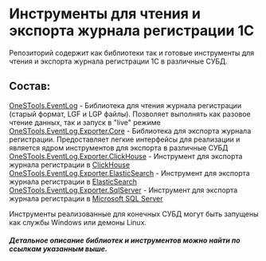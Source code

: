 # Инструменты для чтения и экспорта журнала регистрации 1С

Репозиторий содержит как библиотеки так и готовые инструменты для чтения и экспорта журнала регистрации 1С в различные СУБД.

## Состав:

[OneSTools.EventLog](https://github.com/akpaevj/OneSTools.EventLog/tree/master/OneSTools.EventLog) - Библиотека для чтения журнала регистрации (старый формат, LGF и LGP файлы). Позволяет выполнять как разовое чтение данных, так и запуск в "live" режиме</br>
[OneSTools.EventLog.Exporter.Core](https://github.com/akpaevj/OneSTools.EventLog/tree/master/OneSTools.EventLog.Exporter.Core) - Библиотека для экспорта журнала регистрации. Предоставляет легкие интерфейсы для реализации и является ядром инструментов для экспорта в различные СУБД</br>
[OneSTools.EventLog.Exporter.ClickHouse](https://github.com/akpaevj/OneSTools.EventLog/tree/master/OneSTools.EventLog.Exporter.ClickHouse) - Инструмент для экспорта журнала регистрации в [ClickHouse](https://clickhouse.tech/)</br>
[OneSTools.EventLog.Exporter.ElasticSearch](https://github.com/akpaevj/OneSTools.EventLog/tree/master/OneSTools.EventLog.Exporter.ElasticSearch) - Инструмент для экспорта журнала регистрации в [ElasticSearch](https://www.elastic.co/)</br>
[OneSTools.EventLog.Exporter.SqlServer](https://github.com/akpaevj/OneSTools.EventLog/tree/master/OneSTools.EventLog.Exporter.SqlServer) - Инструмент для экспорта журнала регистрации в [Microsoft SQL Server](https://www.microsoft.com/ru-ru/sql-server/sql-server-2019)

Инструменты реализованные для конечных СУБД могут быть запущены как службы Windows или демоны Linux.

##### Детальное описание библиотек и инструментов можно найти по ссылкам указанным выше.
